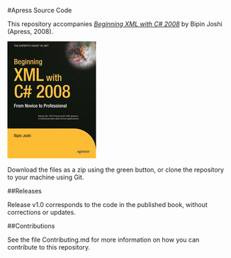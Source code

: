 #Apress Source Code

This repository accompanies [*Beginning XML with C# 2008*](http://www.apress.com/9781430209973) by Bipin Joshi (Apress, 2008).

![Cover image](9781430209973.jpg)

Download the files as a zip using the green button, or clone the repository to your machine using Git.

##Releases

Release v1.0 corresponds to the code in the published book, without corrections or updates.

##Contributions

See the file Contributing.md for more information on how you can contribute to this repository.
